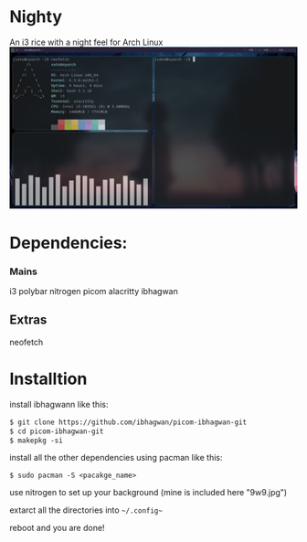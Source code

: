 # Nighty
An i3 rice with a night feel for Arch Linux
![screenshot](https://github.com/SatoTsukasaCode/Nighty/blob/main/1_002.png)

# Dependencies:
### Mains
i3
polybar
nitrogen
picom
alacritty
ibhagwan

## Extras
neofetch


# Installtion
install ibhagwann like this:
```
$ git clone https://github.com/ibhagwan/picom-ibhagwan-git
$ cd picom-ibhagwan-git
$ makepkg -si
```

install all the other dependencies using pacman like this:
```
$ sudo pacman -S <pacakge_name>
```

use nitrogen to set up your background (mine is included here "9w9.jpg")

extarct all the directories into `~/.config~`

reboot and you are done!
